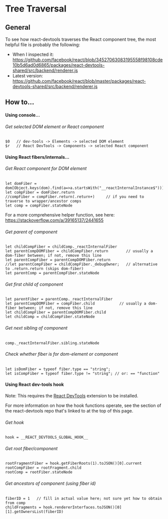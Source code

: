 # Tree Traversal

## General

To see how react-devtools traverses the React component tree, the most helpful file is probably the following:
* When I inspected it: https://github.com/facebook/react/blob/34527063083195558f98108cde10b5d6ad0d6865/packages/react-devtools-shared/src/backend/renderer.js
* Latest version: https://github.com/facebook/react/blob/master/packages/react-devtools-shared/src/backend/renderer.js

## How to...

#### Using console...

###### Get selected DOM element or React component
```
$0   // dev-tools -> Elements -> selected DOM element
$r   // React DevTools -> Components -> selected React component
```

#### Using React fibers/internals...

###### Get React component for DOM element
```
let domFiber = dom[Object.keys(dom).find(a=>a.startsWith("__reactInternalInstance$"))];
let compFiber = domFiber.return
//compFiber = compFiber.return(.return+)     // if you need to traverse to wrapper/ancestor comps
let comp = compFiber.stateNode
```

For a more comprehensive helper function, see here: https://stackoverflow.com/a/39165137/2441655

###### Get parent of component
```
let childCompFiber = childComp._reactInternalFiber
let parentCompDOMFiber = childCompFiber.return        // usually a dom-fiber between; if not, remove this line
let parentCompFiber = parentCompDOMFiber.return
//let parentCompFiber = childCompFiber._debugOwner;   // alternative to .return.return (skips dom-fiber)
let parentComp = parentCompFiber.stateNode
```

###### Get first child of component
```
let parentFiber = parentComp._reactInternalFiber
let parentCompDOMFiber = compFiber.child           // usually a dom-fiber between; if not, remove this line
let childCompFiber = parentCompDOMFiber.child
let childComp = childCompFiber.stateNode
```

###### Get next sibling of component
```
comp._reactInternalFiber.sibling.stateNode
```

###### Check whether fiber is for dom-element or component
```
let isDomFiber = typeof fiber.type == "string";
let isCompFiber = typeof fiber.type != "string"; // or: == "function"
```

#### Using React dev-tools hook

Note: This requires the [React DevTools](https://chrome.google.com/webstore/detail/react-developer-tools/fmkadmapgofadopljbjfkapdkoienihi?hl=en) extension to be installed.

For more information on how the hook functions operate, see the section of the react-devtools repo that's linked to at the top of this page.

###### Get hook
```
hook = __REACT_DEVTOOLS_GLOBAL_HOOK__
```

###### Get root fiber/component
```
rootFragmentFiber = hook.getFiberRoots(1).toJSON()[0].current
rootCompFiber = rootFragment.child
rootComp = rootFiber.stateNode
```

###### Get ancestors of component (using fiber id)
```
fiberID = 1   // fill in actual value here; not sure yet how to obtain from comp
childFragments = hook.rendererInterfaces.toJSON()[0][1].getOwnersList(fiberID)
```